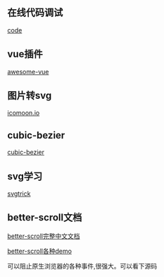 
在线代码调试
------------
[code](https://codesandbox.io/s/vue)


vue插件
------------
[awesome-vue](https://github.com/vuejs/awesome-vue)


图片转svg
------------
[icomoon.io](https://icomoon.io/)

cubic-bezier
------------
[cubic-bezier](http://cubic-bezier.com/#.17,.67,.83,.67)

svg学习
------------
[svgtrick](http://svgtrick.com/)

better-scroll文档
------------
[better-scroll完整中文文档](https://ustbhuangyi.github.io/better-scroll/doc/zh-hans/options.html#preventdefaultexception)

[better-scroll各种demo](https://ustbhuangyi.github.io/better-scroll/#/examples/full-page-vertical-slide/en)

可以阻止原生浏览器的各种事件,很强大。可以看下源码

